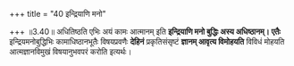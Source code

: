 +++
title = "40 इन्द्रियाणि मनो"

+++
॥3.40॥ अधितिष्ठति एभिः अयं कामः आत्मानम् इति **इन्द्रियाणि मनो बुद्धिः
अस्य अधिष्ठानम्। एतैः** इन्द्रियमनोबुद्धिभिः कामाधिष्ठानभूतैः
विषयप्रवणैः **देहिनं** प्रकृतिसंसृष्टं **ज्ञानम् आवृत्य विमोहयति**
विविधं मोहयति आत्मज्ञानविमुखं विषयानुभवपरं करोति इत्यर्थः।

